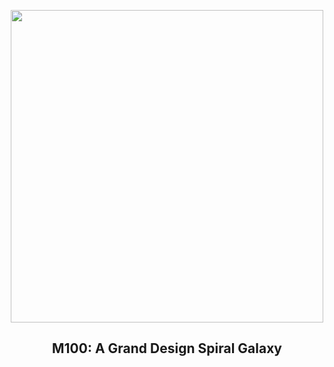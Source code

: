 
<p align="center"><img src="https://apod.nasa.gov/apod/image/2405/M100_DrewEvans1024.png" width="500" height="500"></p>
<h2 align="center">M100: A Grand Design Spiral Galaxy </h2>
